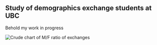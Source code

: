 ## Study of demographics exchange students at UBC

Behold my work in progress

![Crude chart of M/F ratio of exchanges](https://i.imgur.com/OL9tsK9.png)
